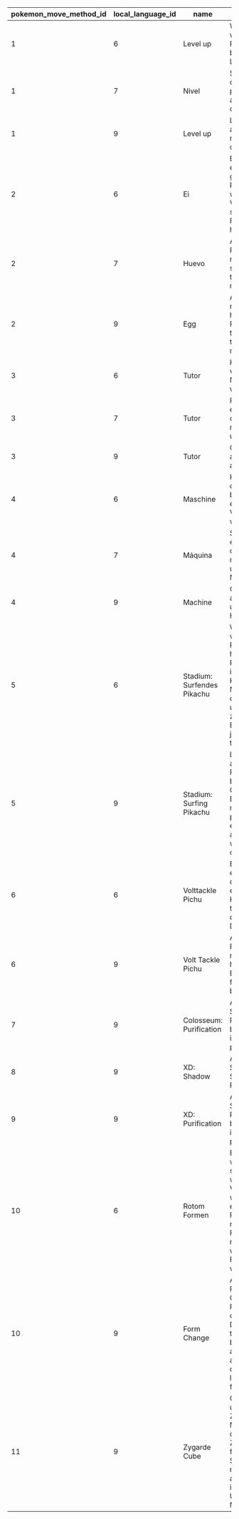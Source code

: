 | pokemon_move_method_id | local_language_id |            name            |                                                                           description                                                                            |
|------------------------|-------------------|----------------------------|------------------------------------------------------------------------------------------------------------------------------------------------------------------|
| 1                      | 6                 | Level up                   | Wird gelernt, wenn ein Pokémon ein bestimmtes Level erreicht.                                                                                                    |
| 1                      | 7                 | Nivel                      | Se aprende cuando un pokemon alcanza un cierto nivel.                                                                                                            |
| 1                      | 9                 | Level up                   | Learned when a Pokémon reaches a certain level.                                                                                                                  |
| 2                      | 6                 | Ei                         | Erscheint bei einem frisch geschlüpften Pokémon, wenn der Vater die selbe Fähigkeit hatte.                                                                       |
| 2                      | 7                 | Huevo                      | Aparece en un Pokémon recién nacido, si el padre tuvo el mismo movimiento.                                                                                       |
| 2                      | 9                 | Egg                        | Appears on a newly-hatched Pokémon, if the father had the same move.                                                                                             |
| 3                      | 6                 | Tutor                      | Kann jederzeit von einem NPC erlernt werden.                                                                                                                     |
| 3                      | 7                 | Tutor                      |  Puede ser enseñado en cualquier momento por un NPC.                                                                                                             |
| 3                      | 9                 | Tutor                      | Can be taught at any time by an NPC.                                                                                                                             |
| 4                      | 6                 | Maschine                   | Kann jederzeit durch das benutzen eines TM oder VM erlernt werden.                                                                                               |
| 4                      | 7                 | Máquina                    | Se puede enseñar en cualquier momento usando una MT o MO.                                                                                                        |
| 4                      | 9                 | Machine                    | Can be taught at any time by using a TM or HM.                                                                                                                   |
| 5                      | 6                 | Stadium: Surfendes Pikachu | Wird gelernt, wenn ein Pikachu dabei hilft den Premium-Cup in der Kategorie Meisterball ohne unterbrechung zu besiegen.  Es muss in jedem Kampf teilnehmen.      |
| 5                      | 9                 | Stadium: Surfing Pikachu   | Learned when a non-rental Pikachu helps beat Prime Cup Master Ball R-2.  It must participate in every battle, and you must win with no continues.                |
| 6                      | 6                 | Volttackle Pichu           | Erscheint bei einem Pichu dessen Mutter einen Kugelblitz trug.  Der Vater darf nicht Ditto sein.                                                                 |
| 6                      | 9                 | Volt Tackle Pichu          | Appears on a Pichu whose mother was holding a Light Ball.  The father cannot be Ditto.                                                                           |
| 7                      | 9                 | Colosseum: Purification    | Appears on a Shadow Pokémon as it becomes increasingly purified.                                                                                                 |
| 8                      | 9                 | XD: Shadow                 | Appears on a Snatched Shadow Pokémon.                                                                                                                            |
| 9                      | 9                 | XD: Purification           | Appears on a Shadow Pokémon as it becomes increasingly purified.                                                                                                 |
| 10                     | 6                 | Rotom Formen               | Erscheint, wenn Rotom seine Form wechselt.  Verschwindet wenn Rotom eine andere Form an nimmt. Diese Fähigkeit kann nur durch wechseln der Form erlernt werden.  |
| 10                     | 9                 | Form Change                | Appears when Rotom or Cosplay Pikachu changes form.  Disappears if the Pokémon becomes another form and this move can only be learned by form change.            |
| 11                     | 9                 | Zygarde Cube               | Can be taught using the Zygarde Cube.  Must find the corresponding Zygarde Core first in Sun/Moon.  All moves are available immediately in Ultra Sun/Ultra Moon. |

